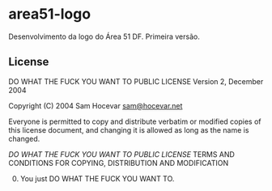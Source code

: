 area51-logo
===========

Desenvolvimento da logo do Área 51 DF. Primeira versão.

## License

DO WHAT THE FUCK YOU WANT TO PUBLIC LICENSE
 Version 2, December 2004 

 Copyright (C) 2004 Sam Hocevar <sam@hocevar.net> 

 Everyone is permitted to copy and distribute verbatim or modified 
 copies of this license document, and changing it is allowed as long 
 as the name is changed. 

 *DO WHAT THE FUCK YOU WANT TO PUBLIC LICENSE*
   TERMS AND CONDITIONS FOR COPYING, DISTRIBUTION AND MODIFICATION 

  0. You just DO WHAT THE FUCK YOU WANT TO.
